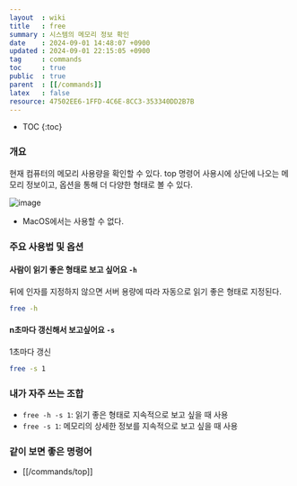 ```yaml
---
layout  : wiki
title   : free
summary : 시스템의 메모리 정보 확인
date    : 2024-09-01 14:48:07 +0900
updated : 2024-09-01 22:15:05 +0900
tag     : commands
toc     : true
public  : true
parent  : [[/commands]]
latex   : false
resource: 47502EE6-1FFD-4C6E-8CC3-353340DD2B7B
---
```

* TOC
{:toc}

### 개요

현재 컴퓨터의 메모리 사용량을 확인할 수 있다. top 명령어 사용시에 상단에 나오는 메모리 정보이고, 옵션을 통해 더 다양한 형태로 볼 수 있다.

![image](https://github.com/user-attachments/assets/0168327c-dba5-4ae9-97f0-1f7032219066)

- MacOS에서는 사용할 수 없다.

### 주요 사용법 및 옵션

#### 사람이 읽기 좋은 형태로 보고 싶어요 `-h`

뒤에 인자를 지정하지 않으면 서버 용량에 따라 자동으로 읽기 좋은 형태로 지정된다.

```bash
free -h
```

#### n초마다 갱신해서 보고싶어요 `-s`

1초마다 갱신

```bash
free -s 1
```

### 내가 자주 쓰는 조합

- `free -h -s 1`: 읽기 좋은 형태로 지속적으로 보고 싶을 때 사용
- `free -s 1`: 메모리의 상세한 정보를 지속적으로 보고 싶을 때 사용

### 같이 보면 좋은 명령어

- [[/commands/top]]

